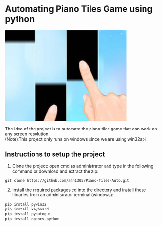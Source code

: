 # Automating Piano Tiles Game using python

<img src = "Images/main.jpg" height= "300">


The Idea of the project is to automate the piano tiles game that can work on any screen resolution.
<br />
(Note):This project only runs on windows since we are using win32api

## Instructions to setup the project

1. Clone the project:
open cmd as administrator and type in the following command or download and extract the zip:
```
git clone https://github.com/ahn1305/Piano-Tiles-Auto.git
```
2. Install the required packages
cd into the directory and install these libraries from an administrator terminal (windows):
```
pip install pywin32
pip install keyboard
pip install pyautogui
pip install opencv-python
```